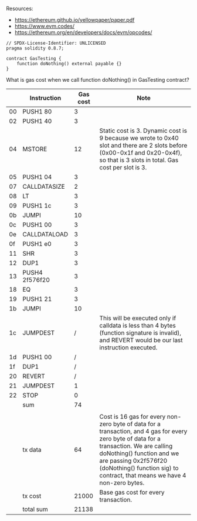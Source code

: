 Resources:
- https://ethereum.github.io/yellowpaper/paper.pdf
- https://www.evm.codes/
- https://ethereum.org/en/developers/docs/evm/opcodes/

```solidity
// SPDX-License-Identifier: UNLICENSED
pragma solidity 0.8.7;

contract GasTesting {
    function doNothing() external payable {}
}
```
What is gas cost when we call function doNothing() in GasTesting contract?

|    | Instruction    | Gas cost | Note                                                                                                                                                                                                                                                                      |
|----|----------------|----------|---------------------------------------------------------------------------------------------------------------------------------------------------------------------------------------------------------------------------------------------------------------------------|
| 00 | PUSH1 80       | 3        |                                                                                                                                                                                                                                                                           |
| 02 | PUSH1 40       | 3        |                                                                                                                                                                                                                                                                           |
| 04 | MSTORE         | 12       | Static cost is 3. Dynamic cost is 9 because we wrote to 0x40 slot and there are 2 slots before (0x00-0x1f and 0x20-0x4f), so that is 3 slots in total. Gas cost per slot is 3.                                                                                            |
| 05 | PUSH1 04       | 3        |                                                                                                                                                                                                                                                                           |
| 07 | CALLDATASIZE   | 2        |                                                                                                                                                                                                                                                                           |
| 08 | LT             | 3        |                                                                                                                                                                                                                                                                           |
| 09 | PUSH1 1c       | 3        |                                                                                                                                                                                                                                                                           |
| 0b | JUMPI          | 10       |                                                                                                                                                                                                                                                                           |
| 0c | PUSH1 00       | 3        |                                                                                                                                                                                                                                                                           |
| 0e | CALLDATALOAD   | 3        |                                                                                                                                                                                                                                                                           |
| 0f | PUSH1 e0       | 3        |                                                                                                                                                                                                                                                                           |
| 11 | SHR            | 3        |                                                                                                                                                                                                                                                                           |
| 12 | DUP1           | 3        |                                                                                                                                                                                                                                                                           |
| 13 | PUSH4 2f576f20 | 3        |                                                                                                                                                                                                                                                                           |
| 18 | EQ             | 3        |                                                                                                                                                                                                                                                                           |
| 19 | PUSH1 21       | 3        |                                                                                                                                                                                                                                                                           |
| 1b | JUMPI          | 10       |                                                                                                                                                                                                                                                                           |
| 1c | JUMPDEST       | /        | This will be executed only if calldata is less than 4 bytes (function signature is invalid), and REVERT would be our last instruction executed.                                                                                                                           |
| 1d | PUSH1 00       | /        |                                                                                                                                                                                                                                                                           |
| 1f | DUP1           | /        |                                                                                                                                                                                                                                                                           |
| 20 | REVERT         | /        |                                                                                                                                                                                                                                                                           |
| 21 | JUMPDEST       | 1        |                                                                                                                                                                                                                                                                           |
| 22 | STOP           | 0        |                                                                                                                                                                                                                                                                           |
|    | sum            | 74       |                                                                                                                                                                                                                                                                           |
|    |                |          |                                                                                                                                                                                                                                                                           |
|    | tx data        | 64       | Cost is 16 gas for every non-zero byte of data for a transaction, and 4 gas for every zero byte of data for a transaction. We are calling doNothing() function and we are passing 0x2f576f20 (doNothing() function sig) to contract, that means we have 4 non-zero bytes. |
|    | tx cost        | 21000    | Base gas cost for every transaction.                                                                                                                                                                                                                                      |
|    | total sum      | 21138    |                                                                                                                                                                                                                                                                           |

